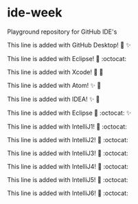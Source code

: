 # ide-week
Playground repository for GitHub IDE's

This line is added with GitHub Desktop! :tada: :sparkles:

This line is added with Eclipse! :tada: :octocat:

This line is added with Xcode! :tada: :pizza:

This line is added with Atom! :sparkles: :pizza:  

This line is added with IDEA! :sparkles: :pizza:

This line is added with Eclipse :tada: :octocat: :sparkles:

This line is added with IntelliJ1! :tada: :octocat:

This line is added with IntelliJ2! :tada: :octocat:

This line is added with IntelliJ3! :tada: :octocat:

This line is added with IntelliJ4! :tada: :octocat:

This line is added with IntelliJ5! :tada: :octocat:

This line is added with IntelliJ6! :tada: :octocat: